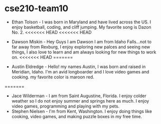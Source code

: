 # cse210-team10

- Ethan Tolson - 
I was born in Maryland and have lived across the US.  I enjoy basketball, coding, and cliff jumping. My favorite song is Dazon No. 2.
<<<<<<< HEAD
<<<<<<< HEAD

- Dawson Miskin -
Hey Guys I am Dawson I am from Idaho Falls...not to far away from Rexburg,
I enjoy exploring new palces and seeing new things, I also love to learn and am always looking for new things to work on.
<<<<<<< HEAD
=======
- Austin Eldredge -
Hello! my names Austin, I was born and raised in Meridian, Idaho. I'm an avid longboarder and I love video games and cooking. my favorite color is maroon red.

=======
- Jace Wilderman -
I am from Saint Augustine, Florida. I enjoy colder weather so I do not enjoy summer and springs here as much. I enjoy video games, programming and playing with my pets.
- Stephen Nielsen -
I'm from Kent, Washington. I enjoy doing things like cooking, video games, and making puzzle boxes in my free time.

